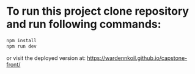 # To run this project clone repository and run following commands:

```bash
npm install
npm run dev
```
or visit the deployed version at: https://wardennkoil.github.io/capstone-front/
